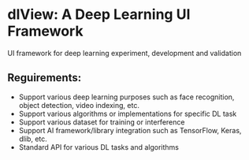 # dlView: A Deep Learning UI Framework
UI framework for deep learning experiment, development and validation

## Reguirements:
- Support various deep learning purposes such as face recognition, object detection, video indexing, etc.
- Support various algorithms or implementations for specific DL task
- Support various dataset for training or interference
- Support AI framework/library integration such as TensorFlow, Keras, dlib, etc.
- Standard API for various DL tasks and algorithms

